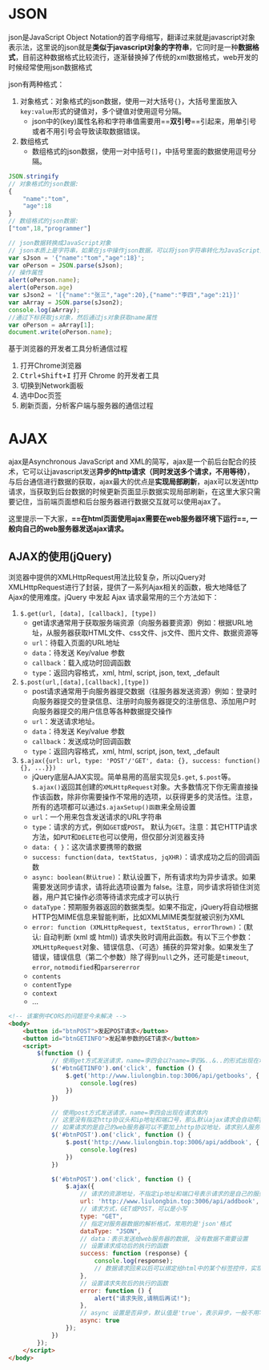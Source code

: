 # JSON

json是JavaScript Object Notation的首字母缩写，翻译过来就是javascript对象表示法，这里说的json就是**类似于javascript对象的字符串**，它同时是一种**数据格式**，目前这种数据格式比较流行，逐渐替换掉了传统的xml数据格式，web开发的时候经常使用json数据格式

json有两种格式：

1. 对象格式：对象格式的json数据，使用一对大括号`{}`，大括号里面放入`key:value`形式的键值对，多个键值对使用逗号分隔。
   - json中的(key)属性名称和字符串值需要用==**双引号**==引起来，用单引号或者不用引号会导致读取数据错误。
2. 数组格式
   - 数组格式的json数据，使用一对中括号`[]`，中括号里面的数据使用逗号分隔。

```javascript
JSON.stringify
// 对象格式的json数据:
{
    "name":"tom",
    "age":18
}
// 数组格式的json数据:
["tom",18,"programmer"]

// json数据转换成JavaScript对象
// json本质上是字符串，如果在js中操作json数据，可以将json字符串转化为JavaScript对象
var sJson = '{"name":"tom","age":18}';
var oPerson = JSON.parse(sJson);
// 操作属性
alert(oPerson.name);
alert(oPerson.age)
var sJson2 = '[{"name":"张三","age":20},{"name":"李四","age":21}]'
var aArray = JSON.parse(sJson2);
console.log(aArray);
//通过下标获取js对象，然后通过js对象获取name属性
var oPerson = aArray[1];
document.write(oPerson.name);
```

基于浏览器的开发者工具分析通信过程

1. 打开Chrome浏览器
2. <kbd>Ctrl+Shift+I</kbd> 打开 Chrome 的开发者工具
3. 切换到Network面板
4. 选中Doc页签
5. 刷新页面，分析客户端与服务器的通信过程





# AJAX

ajax是Asynchronous JavaScript and XML的简写，ajax是一个前后台配合的技术，它可以让javascript发送**异步的http请求（同时发送多个请求，不用等待）**，与后台通信进行数据的获取，ajax最大的优点是**实现局部刷新**，ajax可以发送http请求，当获取到后台数据的时候更新页面显示数据实现局部刷新，在这里大家只需要记住，当前端页面想和后台服务器进行数据交互就可以使用ajax了。

这里提示一下大家，**==在html页面使用ajax需要在web服务器环境下运行==, 一般向自己的web服务器发送ajax请求。**

## AJAX的使用(jQuery)

浏览器中提供的XMLHttpRequest用法比较复杂，所以jQuery对XMLHttpRequest进行了封装，提供了一系列Ajax相关的函数，极大地降低了Ajax的使用难度。jQuery 中发起 Ajax 请求最常用的三个方法如下：

1. `$.get(url, [data], [callback], [type])`
   - get请求通常用于获取服务端资源（向服务器要资源）例如：根据URL地址，从服务器获取HTML文件、css文件、js文件、图片文件、数据资源等
   - `url`：待载入页面的URL地址
   - `data`：待发送 Key/value 参数
   - `callback`：载入成功时回调函数
   - `type`：返回内容格式，xml, html, script, json, text, _default
2. `$.post(url,[data],[callback],[type])`
   - post请求通常用于向服务器提交数据（往服务器发送资源）例如：登录时向服务器提交的登录信息、注册时向服务器提交的注册信息、添加用户时向服务器提交的用户信息等各种数据提交操作
   - `url`：发送请求地址。
   - `data`：待发送 Key/value 参数
   - `callback`：发送成功时回调函数
   - `type`：返回内容格式，xml, html, script, json, text, _default
3. `$.ajax({url: url, type: 'POST'/'GET', data: {}, success: function(){}, ...}})`
   - jQuery底层AJAX实现。简单易用的高层实现见`$.get`, `$.post`等。`$.ajax()`返回其创建的`XMLHttpRequest`对象。大多数情况下你无需直接操作该函数，除非你需要操作不常用的选项，以获得更多的灵活性。注意，所有的选项都可以通过`$.ajaxSetup()函数`来全局设置
   - `url`：一个用来包含发送请求的URL字符串
   - `type`：请求的方式，例如`GET`或`POST`。 默认为`GET`。注意：其它HTTP请求方法，如`PUT`和`DELETE`也可以使用，但仅部分浏览器支持
   - `data: { }`：这次请求要携带的数据
   - `success: function(data, textStatus, jqXHR)`：请求成功之后的回调函数
   - `async: boolean(默认true)`：默认设置下，所有请求均为异步请求。如果需要发送同步请求，请将此选项设置为 false。注意，同步请求将锁住浏览器，用户其它操作必须等待请求完成才可以执行
   - `dataType`：预期服务器返回的数据类型。如果不指定，jQuery将自动根据HTTP包MIME信息来智能判断，比如XMLMIME类型就被识别为XML
   - `error: function (XMLHttpRequest, textStatus, errorThrown)`：(默认: 自动判断 (xml 或 html)) 请求失败时调用此函数。有以下三个参数：`XMLHttpRequest`对象、错误信息、（可选）捕获的异常对象。如果发生了错误，错误信息（第二个参数）除了得到`null`之外，还可能是`timeout`, `error`, `notmodified`和`parsererror`
   - `contents`
   - `contentType`
   - `context`
   - ...

```html
<!-- 该案例中CORS的问题至今未解决 -->
<body>
    <button id="btnPOST">发起POST请求</button>
    <button id="btnGETINFO">发起单参数的GET请求</button>
    <script>
        $(function () {
            // 使用get方式发送请求，name=李四会以?name=李四&..&..的形式出现在地址栏后
            $('#btnGETINFO').on('click', function () {
                $.get('http://www.liulongbin.top:3006/api/getbooks', { id: 1 }, function (res) {
                    console.log(res)
                })
            })

            // 使用post方式发送请求，name=李四会出现在请求体内
            // 这里没有指定http协议头和ip地址和端口号，那么默认ajax请求会自动帮我们加上
            // 如果请求的是自己的web服务器可以不要加上http协议地址，请求别人服务器的数据需要加上http协议地址
            $('#btnPOST').on('click', function () {
                $.post('http://www.liulongbin.top:3006/api/addbook', { bookname: '水浒传', author: '施耐庵', publisher: '天津图书出版社' }, function (res) {
                    console.log(res)
                })
            })

            $('#btnPOST').on('click', function () {
                $.ajax({
                    // 请求的资源地址，不指定ip地址和端口号表示请求的是自己的服务器资源数据
                    url: 'http://www.liulongbin.top:3006/api/addbook',
                    // 请求方式，GET或POST，可以是小写
                    type: "GET",
                    // 指定对服务器数据的解析格式，常用的是'json'格式
                    dataType: "JSON",
                    // data：表示发送给web服务器的数据, 没有数据不需要设置
                    // 设置请求成功后的执行的函数
                    success: function (response) {
                        console.log(response);
                        // 数据请求回来以后可以绑定给html中的某个标签控件，实现局部刷新
                    },
                    // 设置请求失败后的执行的函数
                    error: function () {
                        alert("请求失败,请稍后再试!");
                    },
                    // async 设置是否异步，默认值是'true'，表示异步，一般不用写
                    async: true
                });
            })
        });
    </script>
</body>
```



